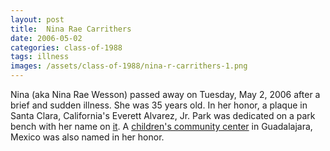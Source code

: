 ```yaml
---
layout: post
title:  Nina Rae Carrithers
date: 2006-05-02
categories: class-of-1988
tags: illness
images: /assets/class-of-1988/nina-r-carrithers-1.png
---
```

Nina (aka Nina Rae Wesson) passed away on Tuesday, May 2, 2006 after a brief and sudden illness.  She was 35 years old.  In her honor, a plaque in Santa Clara, California's Everett Alvarez, Jr. Park was dedicated on a park bench with her name on [it](https://www.waymarking.com/waymarks/WMCBW3_Nina_Rae_Wesson_Santa_Clara_CA).  A [children's community center](https://childreninternational.blogspot.com/2007_08_01_archive.html) in Guadalajara, Mexico was also named in her honor.
